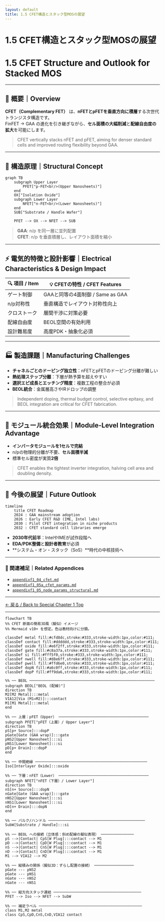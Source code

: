 ```yaml
---
layout: default
title: 1.5 CFET構造とスタック型MOSの展望
---
```


# 1.5 CFET構造とスタック型MOSの展望  
# 1.5 CFET Structure and Outlook for Stacked MOS

---

## 📘 概要｜Overview

**CFET（Complementary FET）** は、**nFETとpFETを垂直方向に積層**する次世代トランジスタ構造です。  
FinFET → GAA の進化を引き継ぎながら、**セル面積の大幅削減**と**配線自由度の拡大**を可能にします。

> CFET vertically stacks nFET and pFET, aiming for denser standard cells and improved routing flexibility beyond GAA.

---

## 🧱 構造原理｜Structural Concept

```mermaid
graph TB
    subgraph Upper Layer
        PFET["p-FET<br/>(Upper Nanosheets)"]
    end
    OX["Isolation Oxide"]
    subgraph Lower Layer
        NFET["n-FET<br/>(Lower Nanosheets)"]
    end
    SUB["Substrate / Handle Wafer"]

    PFET --> OX --> NFET --> SUB
```
> **GAA**: n/p を同一層に並列配置  
> **CFET**: n/p を垂直積層し、レイアウト面積を縮小

---

## ⚡ 電気的特徴と設計影響｜Electrical Characteristics & Design Impact

| 🔍 項目 / Item | 💡 CFETの特性 / CFET Features |
|----------------|--------------------------------|
| ゲート制御 | GAAと同等の4面制御 / Same as GAA |
| n/p対称性 | 垂直構造でレイアウト対称性向上 |
| クロストーク | 層間干渉に対策必要 |
| 配線自由度 | BEOL空間の有効利用 |
| 設計難易度 | 高度PDK・抽象化必須 |

---

## 🏭 製造課題｜Manufacturing Challenges

- **チャネルごとのドーピング独立性**：nFETとpFETのドーピング分離が難しい  
- **熱処理ステップ分離**：下層が熱予算を超えやすい  
- **選択エピ成長とエッチング精度**：複数工程の整合が必須  
- **BEOL統合**：金属層高さやIRドロップの調整

> Independent doping, thermal budget control, selective epitaxy, and BEOL integration are critical for CFET fabrication.

---

## 🧩 モジュール統合効果｜Module-Level Integration Advantage

- **インバータモジュールを1セルで完結**  
- n/pの物理的分離が不要、**セル面積半減**  
- 標準セル密度が実質**2倍**

> CFET enables the tightest inverter integration, halving cell area and doubling density.

---

## 🔮 今後の展望｜Future Outlook

```mermaid
timeline
    title CFET Roadmap
    2024 : GAA mainstream adoption
    2026 : Early CFET R&D (IME, Intel labs)
    2030 : Pilot CFET integration in niche products
    2032 : CFET standard cell libraries emerge
```

- **2030年代前半**：IntelやIMEが試作段階へ  
- **EDA/PDK整備**と**設計者教育**が必須  
- **システム・オン・スタック（SoS）**時代の中核技術へ

---

### 🔗 関連補足｜Related Appendices

- [`appendixf1_04_cfet.md`](appendixf1_04_cfet.md)  
- [`appendixf1_05a_cfet_params.md`](appendixf1_05a_cfet_params.md)  
- [`appendixf1_05_node_params_structural.md`](appendixf1_05_node_params_structural.md)  

---

[← 戻る / Back to Special Chapter 1 Top](../f_chapter1_finfet_gaa/README.md)



---

```mermaid
flowchart TB
%% CFET 断面の簡易3D風（擬似）イメージ
%% Mermaid v10+ を想定。色は教材向けに分類。

classDef metal fill:#cfd8dc,stroke:#333,stroke-width:1px,color:#111;
classDef contact fill:#dddddd,stroke:#333,stroke-width:1px,color:#111;
classDef oxide fill:#e6f2ff,stroke:#333,stroke-width:1px,color:#111;
classDef gate fill:#c8a37a,stroke:#333,stroke-width:1px,color:#111;
classDef si fill:#fff5f0,stroke:#333,stroke-width:1px,color:#111;
classDef nwell fill:#d8e6ff,stroke:#333,stroke-width:1px,color:#111;
classDef pwell fill:#ffd6e0,stroke:#333,stroke-width:1px,color:#111;
classDef dopN fill:#a6c0ff,stroke:#333,stroke-width:1px,color:#111;
classDef dopP fill:#ff9da6,stroke:#333,stroke-width:1px,color:#111;

%% ── BEOL ─────────────────────────────────────────────────────────
subgraph BEOL["BEOL (配線)"]
direction TB
M2[M2 Metal]:::metal
VIA12[Via (M1↔M2)]:::contact
M1[M1 Metal]:::metal
end

%% ── 上層：pFET（Upper） ─────────────────────────────────────────
subgraph PFET["pFET（上層）/ Upper Layer"]
direction TB
pS[p+ Source]:::dopP
pGate[Gate (GAA wrap)]:::gate
pNS2[Upper Nanosheet]:::si
pNS1[Lower Nanosheet]:::si
pD[p+ Drain]:::dopP
end

%% ── 中間絶縁 ───────────────────────────────────────────────────
Iso[Interlayer Oxide]:::oxide

%% ── 下層：nFET（Lower） ─────────────────────────────────────────
subgraph NFET["nFET（下層）/ Lower Layer"]
direction TB
nS[n+ Source]:::dopN
nGate[Gate (GAA wrap)]:::gate
nNS2[Upper Nanosheet]:::si
nNS1[Lower Nanosheet]:::si
nD[n+ Drain]:::dopN
end

%% ── バルク/ハンドル ────────────────────────────────────────────
SubW[Substrate / Handle]:::si

%% ── BEOL への接続（立体感：斜め配線の擬似表現） ───────────────
pS -->|Contact| CpS[W Plug]:::contact --> M1
pD -->|Contact| CpD[W Plug]:::contact --> M1
nS -->|Contact| CnS[W Plug]:::contact --> M1
nD -->|Contact| CnD[W Plug]:::contact --> M1
M1 --> VIA12 --> M2

%% ── 縦積みの関係（擬似3D：ずらし配置の接続） ──────────────────
pGate --- pNS2
pGate --- pNS1
nGate --- nNS2
nGate --- nNS1

%% ── 縦方向スタック連結 ────────────────────────────────────────
PFET --> Iso --> NFET --> SubW

%% ── 補足ラベル ───────────────────────────────────────────────
class M1,M2 metal
class CpS,CpD,CnS,CnD,VIA12 contact
```
